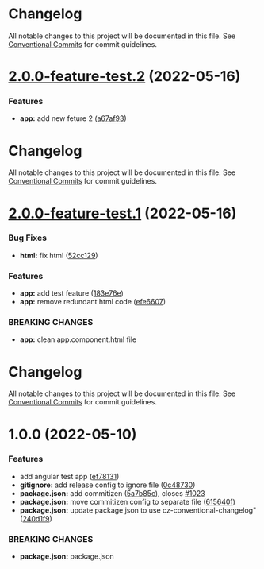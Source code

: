 # Changelog

All notable changes to this project will be documented in this file. See
[Conventional Commits](https://conventionalcommits.org) for commit guidelines.

# [2.0.0-feature-test.2](https://github.com/pavelpiha/test-semantic-release/compare/v2.0.0-feature-test.1...v2.0.0-feature-test.2) (2022-05-16)


### Features

* **app:** add new feture 2 ([a67af93](https://github.com/pavelpiha/test-semantic-release/commit/a67af930ed655d0cf5eba1dd6035ea555ed57c7e))

# Changelog

All notable changes to this project will be documented in this file. See
[Conventional Commits](https://conventionalcommits.org) for commit guidelines.

# [2.0.0-feature-test.1](https://github.com/pavelpiha/test-semantic-release/compare/v1.0.0...v2.0.0-feature-test.1) (2022-05-16)


### Bug Fixes

* **html:** fix html ([52cc129](https://github.com/pavelpiha/test-semantic-release/commit/52cc12988b51aa7377e248ca35604c25a68f2199))


### Features

* **app:** add test feature ([183e76e](https://github.com/pavelpiha/test-semantic-release/commit/183e76ea56743496800bc81dc9815644145f5e88))
* **app:** remove redundant html code ([efe6607](https://github.com/pavelpiha/test-semantic-release/commit/efe66079963c3e79743f17feb0ff84638c2539ce))


### BREAKING CHANGES

* **app:** clean app.component.html file

# Changelog

All notable changes to this project will be documented in this file. See
[Conventional Commits](https://conventionalcommits.org) for commit guidelines.

# 1.0.0 (2022-05-10)


### Features

* add angular test app ([ef78131](https://github.com/pavelpiha/test-semantic-release/commit/ef781316275fe29fab8328bffca4e67b054d8f54))
* **gitignore:** add release config to ignore file ([0c48730](https://github.com/pavelpiha/test-semantic-release/commit/0c4873085d2ddc15497e110e7e061ecc51c12346))
* **package.json:** add commitizen ([5a7b85c](https://github.com/pavelpiha/test-semantic-release/commit/5a7b85c77f6107bade5d982ba229ed6bb166febd)), closes [#1023](https://github.com/pavelpiha/test-semantic-release/issues/1023)
* **package.json:** move commitizen config to separate file ([615640f](https://github.com/pavelpiha/test-semantic-release/commit/615640f1a9f88b64aea84e92b92e8ecddfb63744))
* **package.json:** update package json to use cz-conventional-changelog" ([240d1f9](https://github.com/pavelpiha/test-semantic-release/commit/240d1f967ad7bb0f6993f04ac69d436106429d71))


### BREAKING CHANGES

* **package.json:** package.json
